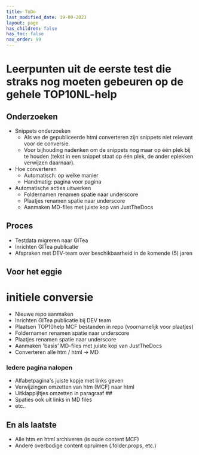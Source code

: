 ```yaml
---
title: ToDo
last_modified_date: 19-09-2023
layout: page
has_children: false
has_toc: false
nav_order: 99
---
```


# Leerpunten uit de eerste test die straks nog moeten gebeuren op de gehele TOP10NL-help

## Onderzoeken
- Snippets onderzoeken
  - Als we de gepubliceerde html converteren zijn snippets niet relevant voor de conversie.
  - Voor bijhouding nadenken om de snippets nog maar op één plek bij te houden (tekst in een snippet staat op één plek, de ander eplekken verwijzen daarnaar).
- Hoe converteren
  - Automatisch: op welke manier
  - Handmatig: pagina voor pagina
- Automatische acties uitwerken
  - Foldernamen renamen spatie naar underscore
  - Plaatjes renamen spatie naar underscore
  - Aanmaken MD-files met juiste kop van JustTheDocs
  
## Proces
- Testdata migreren naar GITea
- Inrichten GITea publicatie
- Afspraken met DEV-team over beschikbaarheid in de komende (5) jaren

## Voor het eggie
# initiele conversie

- Nieuwe repo aanmaken
- Inrichten GITea publicatie bij DEV team
- Plaatsen TOP10help MCF bestanden in repo (voornamelijk voor plaatjes)
- Foldernamen renamen spatie naar underscore
- Plaatjes renamen spatie naar underscore
- Aanmaken 'basis' MD-files met juiste kop van JustTheDocs
- Converteren alle htm / html -> MD

### Iedere pagina nalopen
- Alfabetpagina's juiste kopje met links geven
- Verwijzingen omzetten van htm (MCF) naar html
- Uitklappijltjes omzetten in paragraaf ##
- Spaties ook uit links in MD files
- etc..

## En als laatste
- Alle htm en html archiveren (is oude content MCF)
- Andere overbodige content opruimen (.folder.props, etc.)

